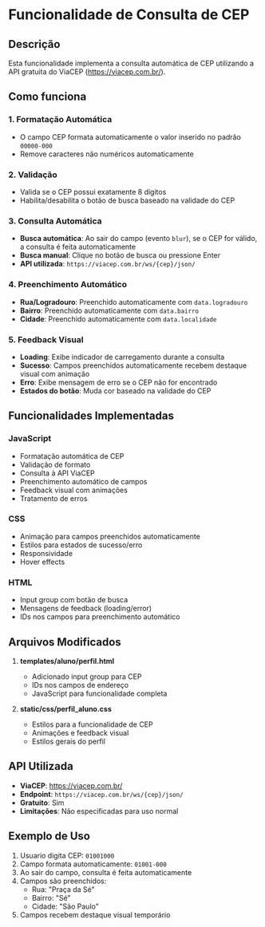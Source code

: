# Funcionalidade de Consulta de CEP

## Descrição
Esta funcionalidade implementa a consulta automática de CEP utilizando a API gratuita do ViaCEP (https://viacep.com.br/). 

## Como funciona

### 1. Formatação Automática
- O campo CEP formata automaticamente o valor inserido no padrão `00000-000`
- Remove caracteres não numéricos automaticamente

### 2. Validação
- Valida se o CEP possui exatamente 8 dígitos
- Habilita/desabilita o botão de busca baseado na validade do CEP

### 3. Consulta Automática
- **Busca automática**: Ao sair do campo (evento `blur`), se o CEP for válido, a consulta é feita automaticamente
- **Busca manual**: Clique no botão de busca ou pressione Enter
- **API utilizada**: `https://viacep.com.br/ws/{cep}/json/`

### 4. Preenchimento Automático
- **Rua/Logradouro**: Preenchido automaticamente com `data.logradouro`
- **Bairro**: Preenchido automaticamente com `data.bairro`
- **Cidade**: Preenchido automaticamente com `data.localidade`

### 5. Feedback Visual
- **Loading**: Exibe indicador de carregamento durante a consulta
- **Sucesso**: Campos preenchidos automaticamente recebem destaque visual com animação
- **Erro**: Exibe mensagem de erro se o CEP não for encontrado
- **Estados do botão**: Muda cor baseado na validade do CEP

## Funcionalidades Implementadas

### JavaScript
- Formatação automática de CEP
- Validação de formato
- Consulta à API ViaCEP
- Preenchimento automático de campos
- Feedback visual com animações
- Tratamento de erros

### CSS
- Animação para campos preenchidos automaticamente
- Estilos para estados de sucesso/erro
- Responsividade
- Hover effects

### HTML
- Input group com botão de busca
- Mensagens de feedback (loading/error)
- IDs nos campos para preenchimento automático

## Arquivos Modificados

1. **templates/aluno/perfil.html**
   - Adicionado input group para CEP
   - IDs nos campos de endereço
   - JavaScript para funcionalidade completa

2. **static/css/perfil_aluno.css**
   - Estilos para a funcionalidade de CEP
   - Animações e feedback visual
   - Estilos gerais do perfil

## API Utilizada
- **ViaCEP**: https://viacep.com.br/
- **Endpoint**: `https://viacep.com.br/ws/{cep}/json/`
- **Gratuito**: Sim
- **Limitações**: Não especificadas para uso normal

## Exemplo de Uso
1. Usuario digita CEP: `01001000`
2. Campo formata automaticamente: `01001-000`
3. Ao sair do campo, consulta é feita automaticamente
4. Campos são preenchidos:
   - Rua: "Praça da Sé"
   - Bairro: "Sé"  
   - Cidade: "São Paulo"
5. Campos recebem destaque visual temporário
